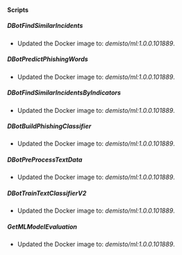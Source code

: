 
#### Scripts

##### DBotFindSimilarIncidents

- Updated the Docker image to: *demisto/ml:1.0.0.101889*.

##### DBotPredictPhishingWords

- Updated the Docker image to: *demisto/ml:1.0.0.101889*.

##### DBotFindSimilarIncidentsByIndicators

- Updated the Docker image to: *demisto/ml:1.0.0.101889*.

##### DBotBuildPhishingClassifier

- Updated the Docker image to: *demisto/ml:1.0.0.101889*.

##### DBotPreProcessTextData

- Updated the Docker image to: *demisto/ml:1.0.0.101889*.

##### DBotTrainTextClassifierV2

- Updated the Docker image to: *demisto/ml:1.0.0.101889*.

##### GetMLModelEvaluation

- Updated the Docker image to: *demisto/ml:1.0.0.101889*.
